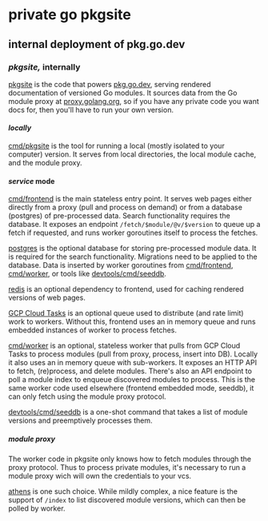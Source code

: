 # private go pkgsite

## internal deployment of pkg.go.dev

### _pkgsite,_ internally

[pkgsite] is the code that powers [pkg.go.dev],
serving rendered documentation of versioned Go modules.
It sources data from the Go module proxy at [proxy.golang.org],
so if you have any private code you want docs for,
then you'll have to run your own version.

[pkgsite]: https://go.googlesource.com/pkgsite
[pkg.go.dev]: https://pkg.go.dev/
[proxy.golang.org]: https://proxy.golang.org/

#### _locally_

[cmd/pkgsite] is the tool for running a local (mostly isolated to your computer) version.
It serves from local directories, the local module cache, and the module proxy.

[cmd/pkgsite]: https://go.googlesource.com/pkgsite/+/refs/heads/master/cmd/pkgsite/

#### _service_ mode

[cmd/frontend] is the main stateless entry point.
It serves web pages either directly from a proxy (pull and process on demand)
or from a database (postgres) of pre-processed data.
Search functionality requires the database.
It exposes an endpoint `/fetch/$module/@v/$version` to queue up a fetch if requested,
and runs worker goroutines itself to process the fetches.

[cmd/frontend]: https://go.googlesource.com/pkgsite/+/refs/heads/master/cmd/frontend/

[postgres] is the optional database for storing pre-processed module data.
It is required for the search functionality.
Migrations need to be applied to the database.
Data is inserted by worker goroutines from [cmd/frontend], [cmd/worker], or tools like [devtools/cmd/seeddb].

[postgres]: https://www.postgresql.org/

[redis] is an optional dependency to frontend,
used for caching rendered versions of web pages.

[redis]: https://redis.io/

[GCP Cloud Tasks] is an optional queue used to distribute (and rate limit) work to workers.
Without this, frontend uses an in memory queue and runs embedded instances of worker to process fetches.

[GCP Cloud Tasks]: https://cloud.google.com/tasks

[cmd/worker] is an optional, stateless worker that pulls from GCP Cloud Tasks to process modules
(pull from proxy, process, insert into DB).
Locally it also uses an in memory queue with sub-workers.
It exposes an HTTP API to fetch, (re)process, and delete modules.
There's also an API endpoint to poll a module index to enqueue discovered modules to process.
This is the same worker code used elsewhere (frontend embedded mode, seeddb),
it can only fetch using the module proxy protocol.

[cmd/worker]: https://go.googlesource.com/pkgsite/+/refs/heads/master/cmd/worker

[devtools/cmd/seeddb] is a one-shot command that takes a list of module versions
and preemptively processes them.

[devtools/cmd/seeddb]: https://go.googlesource.com/pkgsite/+/refs/heads/master/devtools/cmd/seeddb/

##### _module_ proxy

The worker code in pkgsite only knows how to fetch modules through the proxy protocol.
Thus to process private modules,
it's necessary to run a module proxy wich will own the credentials to your vcs.

[athens] is one such choice.
While mildly complex, a nice feature is the support of `/index` to list discovered module versions,
which can then be polled by worker.

[athens]: https://docs.gomods.io/
